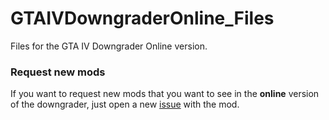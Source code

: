 # GTAIVDowngraderOnline_Files
Files for the GTA IV Downgrader Online version.

### Request new mods
If you want to request new mods that you want to see in the **online** version of the downgrader, just open a new [issue](https://github.com/ClonkAndre/GTAIVDowngraderOnline_Files/issues) with the mod.
